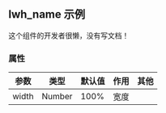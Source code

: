 ## lwh_name 示例

这个组件的开发者很懒，没有写文档！
### 属性

参数     | 类型 | 默认值 | 作用 | 其他
-------- | --- | --- | --- | ---
width | Number | 100% | 宽度 | 